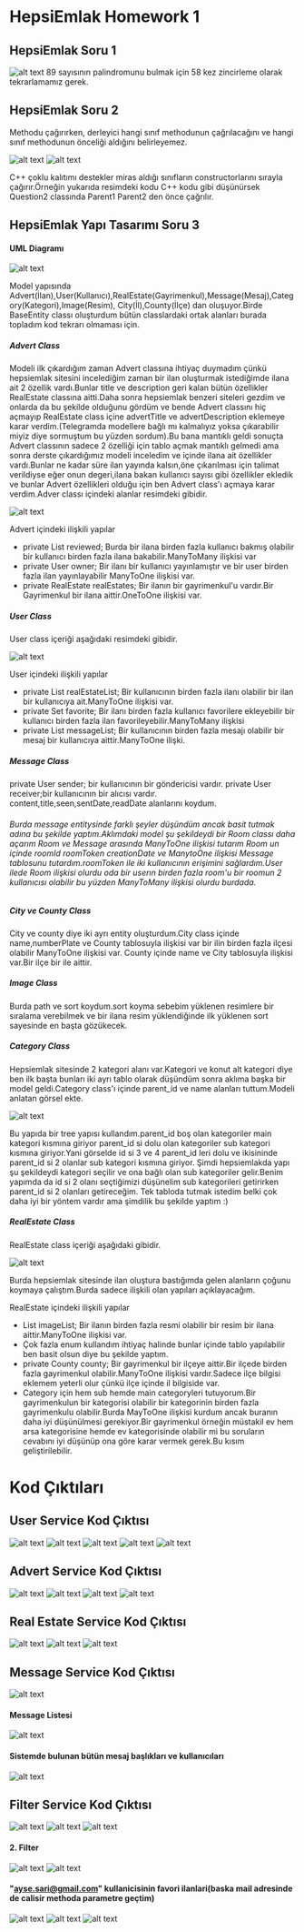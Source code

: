 # HepsiEmlak Homework 1

## HepsiEmlak Soru 1
![alt text](./img/palindrom_sayi.png)
89 sayısının palindromunu bulmak için 58 kez zincirleme olarak tekrarlamamız gerek.

## HepsiEmlak Soru 2

Methodu çağırırken, derleyici hangi sınıf methodunun çağrılacağını ve hangi sınıf methodunun önceliği aldığını belirleyemez.

![alt text](./img/soru2_class.png)
![alt text](./img/soru2_cevap.png)

C++ çoklu kalıtımı destekler miras aldığı sınıfların constructorlarını sırayla çağırır.Örneğin yukarıda resimdeki kodu C++ kodu gibi düşünürsek Question2 classında Parent1 Parent2 den önce çağrılır.

## HepsiEmlak Yapı Tasarımı Soru 3

#### UML Diagramı

![alt text](./img/uml.png)


Model yapısında Advert(İlan),User(Kullanıcı),RealEstate(Gayrimenkul),Message(Mesaj),Category(Kategori),Image(Resim),
City(İl),County(İlçe) dan oluşuyor.Birde BaseEntity classı oluşturdum bütün classlardaki ortak alanları burada topladım kod tekrarı olmaması için.



##### Advert Class 
Modeli ilk çıkardığım zaman Advert classına ihtiyaç duymadım çünkü hepsiemlak sitesini incelediğim zaman bir ilan oluşturmak istediğimde ilana ait 2 özellik vardı.Bunlar title ve description geri kalan bütün özellikler RealEstate classına aitti.Daha sonra hepsiemlak benzeri siteleri gezdim ve onlarda da bu şekilde olduğunu gördüm ve bende Advert classını hiç açmayıp RealEstate class içine advertTitle ve advertDescription eklemeye karar verdim.(Telegramda modellere bağlı mı kalmalıyız yoksa çıkarabilir miyiz diye sormuştum bu yüzden sordum).Bu bana mantıklı geldi sonuçta Advert classının sadece 2 özelliği için tablo açmak mantıklı gelmedi ama sonra derste çıkardığımız modeli inceledim ve içinde ilana ait özellikler vardı.Bunlar ne kadar süre ilan yayında kalsın,öne çıkarılması için talimat verildiyse eğer onun degeri,ilana bakan kullanıcı sayısı gibi özellikler ekledik ve bunlar Advert özellikleri olduğu için ben Advert class'ı açmaya karar verdim.Adver classı içindeki alanlar resimdeki gibidir.

![alt text](./img/img2.png)


Advert içindeki ilişkili yapılar
* private List<User> reviewed;  Burda bir ilana birden fazla kullanıcı bakmış olabilir bir kullanıcı birden fazla ilana bakabilir.ManyToMany ilişkisi var
* private User owner; Bir ilanı bir kullanıcı yayınlamıştır ve bir user birden fazla ilan yayınlayabilir ManyToOne ilişkisi var.
* private RealEstate realEstates;  Bir ilanın bir gayrimenkul'u vardır.Bir Gayrimenkul bir ilana aittir.OneToOne ilişkisi var.


##### User Class
User class içeriği aşağıdaki resimdeki gibidir.

![alt text](./img/img3.png)


User içindeki ilişkili yapılar
* private List<RealEstate> realEstateList; Bir kullanıcının birden fazla ilanı olabilir bir ilan bir kullanıcıya ait.ManyToOne ilişkisi var.
* private Set<RealEstate> favorite; Bir ilanı birden fazla kullanıcı favorilere ekleyebilir bir kullanıcı birden fazla ilan favorileyebilir.ManyToMany ilişkisi
* private List<Message> messageList; Bir kullanıcının birden fazla mesajı olabilir bir mesaj bir kullanıcıya aittir.ManyToOne ilişki.

##### Message Class
private User sender; bir kullanıcının bir göndericisi vardır.
private User receiver;bir kullanıcının bir alıcısı vardır.
content,title,seen,sentDate,readDate alanlarını koydum.

###### Burda message entitysinde farklı şeyler düşündüm ancak basit tutmak adına bu şekilde yaptım.Aklımdaki model şu şekildeydi bir Room classı daha açarım Room ve Message arasında ManyToOne ilişkisi tutarım Room un içinde roomId roomToken creationDate ve ManytoOne ilişkisi Message tablosunu tutardım.roomToken ile iki kullanıcının erişimini sağlardım.User ilede Room ilişkisi olurdu oda bir userın birden fazla room'u bir roomun 2 kullanıcısı olabilir bu yüzden ManyToMany ilişkisi olurdu burdada.

###
##### City ve County Class
City ve county diye iki ayrı entity oluşturdum.City class içinde name,numberPlate ve County tablosuyla ilişkisi var bir ilin birden fazla ilçesi olabilir ManyToOne ilişkisi var.
County içinde name ve City tablosuyla ilişkisi var.Bir ilçe bir ile aittir.

##### Image Class
Burda path ve sort koydum.sort koyma sebebim yüklenen resimlere bir sıralama verebilmek ve bir ilana resim yüklendiğinde ilk yüklenen sort sayesinde en başta gözükecek.

##### Category Class
Hepsiemlak sitesinde 2 kategori alanı var.Kategori ve konut alt kategori diye ben ilk başta bunları iki ayrı tablo olarak düşündüm sonra aklıma başka bir model geldi.Category class'ı içinde parent_id ve name alanları tuttum.Modeli anlatan görsel ekte.

![alt text](./img/img5.png)


Bu yapıda bir tree yapısı kullandım.parent_id boş olan kategoriler main kategori kısmına giriyor parent_id si dolu olan kategoriler sub kategori kısmına giriyor.Yani görselde id si 3 ve 4  parent_id leri dolu ve ikisininde parent_id si 2 olanlar sub kategori kısmına giriyor.
Şimdi hepsiemlakda yapı şu şekildeydi kategori seçilir ve ona bağlı olan sub kategoriler gelir.Benim yapımda da id si 2 olanı seçtiğimizi düşünelim sub kategorileri getirirken parent_id si 2 olanları getireceğim.
Tek tabloda tutmak istedim belki çok daha iyi bir yöntem vardır ama şimdilik bu şekilde yaptım :) 

##### RealEstate Class

RealEstate class içeriği aşağıdaki gibidir.

![alt text](./img/realestate_6.png)


Burda hepsiemlak sitesinde ilan oluştura bastığımda gelen alanların çoğunu koymaya çalıştım.Burda sadece ilişkili olan yapıları açıklayacağım.

RealEstate içindeki ilişkili yapılar
* List<Image> imageList; Bir ilanın birden fazla resmi olabilir bir resim bir ilana aittir.ManyToOne ilişkisi var.
* Çok fazla enum kullandım ihtiyaç halinde bunlar içinde tablo yapılabilir ben basit olsun diye bu şekilde yaptım.
* private County county; Bir gayrimenkul bir ilçeye aittir.Bir ilçede birden fazla gayrimenkul olabilir.ManyToOne ilişkisi vardır.Sadece ilçe bilgisi eklemem yeterli olur çünkü ilçe içinde il bilgiside var.
* Category için hem sub hemde main categoryleri tutuyorum.Bir gayrimenkulun bir kategorisi olabilir bir kategorinin birden fazla gayrimenkulu olabilir.Burda MayToOne ilişkisi kurdum ancak buranın daha iyi düşünülmesi gerekiyor.Bir gayrimenkul örneğin müstakil ev hem arsa kategorisine hemde ev kategorisinde olabilir mi bu soruların cevabını iyi düşünüp ona göre karar vermek gerek.Bu kısım geliştirilebilir.


# Kod Çıktıları

## User Service Kod Çıktısı

![alt text](./img/user1.png)
![alt text](./img/user2.png)
![alt text](./img/user3.png)
![alt text](./img/user4.png)
![alt text](./img/user5.png)


## Advert Service Kod Çıktısı

![alt text](./img/advert1.png)
![alt text](./img/advert2.png)
![alt text](./img/advert3.png)
![alt text](./img/advert4.png)


## Real Estate Service Kod Çıktısı

![alt text](./img/realestate1.png)
![alt text](./img/realestate2.png)
![alt text](./img/realestate3.png)

## Message Service Kod Çıktısı
![alt text](./img/message1.png)

#### Message Listesi
![alt text](./img/messageentiy.png)

#### Sistemde bulunan bütün mesaj başlıkları ve kullanıcıları 
![alt text](./img/messagefilterdto.png)


## Filter Service Kod Çıktısı
![alt text](./img/filteresiz1_209_data.png)
![alt text](./img/4_oda_filtreler.png)
![alt text](./img/cikti_21_filtre.png)

#### 2. Filter

![alt text](./img/filter_2_1.png)
![alt text](./img/filter_2_2.png)

#### "ayse.sari@gmail.com" kullanicisinin favori ilanlari(baska mail adresinde de calisir methoda parametre geçtim)

![alt text](./img/code.png)
![alt text](./img/userlist_fav_find.png)
![alt text](./img/fav_ilanlar.png)


